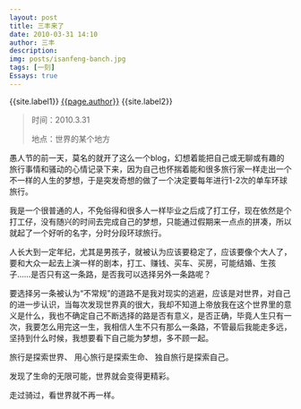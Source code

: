 ```yaml
---
layout: post
title: 三丰来了
date: 2010-03-31 14:10
author: 三丰
description:
img: posts/isanfeng-banch.jpg
tags: [一刻]
Essays: true
---
```

{{site.label1}} <a href="/about">{{page.author}}</a> {{site.label2}}

> 时间：2010.3.31
>
>地点：世界的某个地方

愚人节的前一天，莫名的就开了这么一个blog，幻想着能把自己或无聊或有趣的旅行事情和骚动的心情记录下来，因为自己也怀揣着能和很多旅行家一样走出一个不一样的人生的梦想，于是突发奇想的做了一个决定要每年进行1-2次的单车环球旅行。

我是一个很普通的人，不免俗得和很多人一样毕业之后成了打工仔，现在依然是个打工仔，没有随兴的时间去完成自己的梦想，只能通过假期来一点点的拼凑，所以就起了一个好听的名字，分时分段环球旅行。

人长大到一定年纪，尤其是男孩子，就被认为应该要稳定了，应该要像个大人了，要和大众一起去上演一样的剧本，打工、赚钱、买车、买房，可能结婚、生孩子……是否只有这一条路，是否我可以选择另外一条路呢？

要选择另一条被认为“不常规”的道路不是我对现实的逃避，应该是对世界，对自己的进一步认识，当每次发现世界真的很大，我却不知道上帝放我在这个世界里的意义是什么，我也不确定自己不断选择的路是否有意义，是否正确，毕竟人生只有一次，我要怎么用完这一生，我相信人生不只有那么一条路，不管最后我能走多远，坚持到什么时候，我想要看下自己能为梦想，多不顾一起。

旅行是探索世界、
用心旅行是探索生命、
独自旅行是探索自己。

发现了生命的无限可能，世界就会变得更精彩。

走过骑过，看世界就不再一样。
